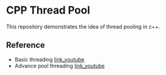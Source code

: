 # CPP Thread Pool

This repository demonstrates the idea of thread pooling in c++.

## Reference

- Basic threading [link_youtube](https://www.youtube.com/watch?v=6aHflo_qPBQ)
- Advance pool threading [link_youtube](https://www.youtube.com/watch?v=eWTGtp3HXiw)